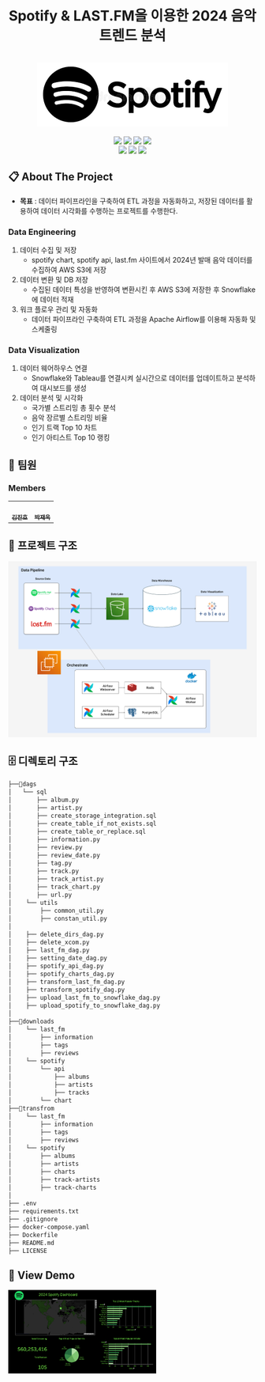 <!-- PROJECT LOGO -->
<br />
  <h1 align="center">Spotify & LAST.FM을 이용한 2024 음악 트렌드 분석</h1>
  <p align="center">
    <br />
    <img src="./asset/logo.png">
    <br />
    <br />
    <img src="https://img.shields.io/badge/spotify-1DB954?style=for-the-badge&logo=spotify&logoColor=white">
    <img src="https://img.shields.io/badge/Airflow-017CEE?style=for-the-badge&logo=Apache%20Airflow&logoColor=white">
    <img src="https://img.shields.io/badge/docker-%230db7ed.svg?style=for-the-badge&logo=docker&logoColor=white">
    <img src="https://img.shields.io/badge/tableau-E97627?style=for-the-badge&logo=tableau&logoColor=white">
    <br />
    <img src="https://img.shields.io/badge/amazon ec2-FF9900?style=for-the-badge&logo=amazonec2&logoColor=white">
    <img src="https://img.shields.io/badge/aws s3-569A31?style=for-the-badge&logo=amazons3&logoColor=white">
    <img src="https://img.shields.io/badge/snowflake-29B5E8?style=for-the-badge&logo=snowflake&logoColor=white">
     
  </p>
</div>

<!-- ABOUT THE PROJECT -->
## 📋 About The Project
* **목표** : 데이터 파이프라인을 구축하여 ETL 과정을 자동화하고, 저장된 데이터를 활용하여 데이터 시각화를 수행하는 프로젝트를 수행한다.

### Data Engineering
1. 데이터 수집 및 저장
    * spotify chart, spotify api, last.fm 사이트에서 2024년 발매 음악 데이터를 수집하여 AWS S3에 저장
2. 데이터 변환 및 DB 저장
    * 수집된 데이터 특성을 반영하여 변환시킨 후 AWS S3에 저장한 후 Snowflake에 데이터 적재
3. 워크 플로우 관리 및 자동화
    * 데이터 파이프라인 구축하여 ETL 과정을 Apache Airflow를 이용해 자동화 및 스케줄링
### Data Visualization
1. 데이터 웨어하우스 연결
    * Snowflake와 Tableau를 연결시켜 실시간으로 데이터를 업데이트하고 분석하여 대시보드를 생성
2. 데이터 분석 및 시각화
    - 국가별 스트리밍 총 횟수 분석
    - 음악 장르별 스트리밍 비율
    - 인기 트랙 Top 10 차트
    - 인기 아티스트 Top 10 랭킹

<!-- CONTACT -->
## 👥 팀원

### Members
<table>
  <tbody>
    <tr>
      <td align="center"><a href=""><img src="https://avatars.githubusercontent.com/u/45815193?v=4" width="125px;" alt=""/><br /><sub><b>김진호</b></sub></a><br /></td>
      <td align="center"><a href=""><img src="https://avatars.githubusercontent.com/u/141096385?v=4" width="125px;" alt=""/><br /><sub><b>박재욱</b></sub></a><br /></td>
     </tr>
  </tbody>
</table>

## 🔎 프로젝트 구조
<img src="./asset/arche.png">

## 🗄 디렉토리 구조 <a name='folder'></a>
```Plain Text
├──📁dags
│   └── sql
│       ├── album.py
│       ├── artist.py
│       ├── create_storage_integration.sql
│       ├── create_table_if_not_exists.sql
│       ├── create_table_or_replace.sql
│       ├── information.py
│       ├── review.py
│       ├── review_date.py
│       ├── tag.py
│       ├── track.py
│       ├── track_artist.py
│       ├── track_chart.py
│       ├── url.py
│    └── utils
│        ├── common_util.py
│        ├── constan_util.py
│ 
│    ├── delete_dirs_dag.py
│    ├── delete_xcom.py
│    ├── last_fm_dag.py
│    ├── setting_date_dag.py
│    ├── spotify_api_dag.py
│    ├── spotify_charts_dag.py
│    ├── transform_last_fm_dag.py
│    ├── transform_spotify_dag.py
│    ├── upload_last_fm_to_snowflake_dag.py
│    ├── upload_spotify_to_snowflake_dag.py
│
├──📁downloads
│    └── last_fm
│        ├── information
│        ├── tags
│        ├── reviews
│    └── spotify
│        └── api
│            ├── albums
│            ├── artists
│            ├── tracks
│        └── chart
├──📁transfrom
│    └── last_fm
│        ├── information
│        ├── tags
│        ├── reviews
│    └── spotify
│        ├── albums
│        ├── artists
│        ├── charts
│        ├── track-artists
│        ├── track-charts
│
├── .env
├── requirements.txt
├── .gitignore
├── docker-compose.yaml
├── Dockerfile
├── README.md
├── LICENSE
```

## 🎥 View Demo
<a href="https://youtu.be/jgr4iWDZkvU" target="_blank">
    <img src="./asset/thumbnail.png" alt="Demo Thumbnail" style="width:300px;">
</a>
